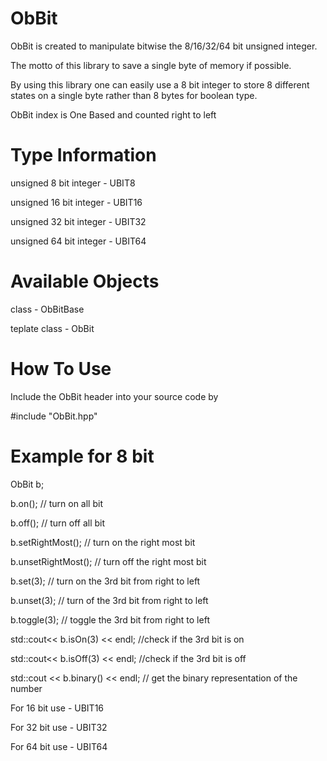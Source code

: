 ObBit
=====

ObBit is created to manipulate bitwise the 8/16/32/64 bit unsigned integer.

The motto of this library to save a single byte of memory if possible.

By using this library one can easily use a 8 bit integer to store 8 different states on a single byte rather than 8 bytes for boolean type.

ObBit index is One Based and counted right to left


Type Information
=================
unsigned 8 bit integer - UBIT8

unsigned 16 bit integer - UBIT16

unsigned 32 bit integer - UBIT32

unsigned 64 bit integer - UBIT64


Available Objects
=================
class - ObBitBase

teplate class - ObBit



How To Use
================
Include the ObBit header into your source code by 

\#include "ObBit.hpp"


Example for 8 bit
==================

ObBit<UBIT8> b;

b.on();  // turn on all bit

b.off();  // turn off all bit

b.setRightMost();  // turn on the right most bit

b.unsetRightMost();  // turn off the right most bit

b.set(3);  // turn on the 3rd bit from right to left

b.unset(3);  // turn of the 3rd bit from right to left

b.toggle(3);  // toggle the 3rd bit from right to left

std::cout<< b.isOn(3) << endl;  //check if the 3rd bit is on

std::cout<< b.isOff(3) << endl;  //check if the 3rd bit is off

std::cout << b.binary() << endl;  // get the binary representation of the number


For 16 bit use - UBIT16

For 32 bit use - UBIT32

For 64 bit use - UBIT64

